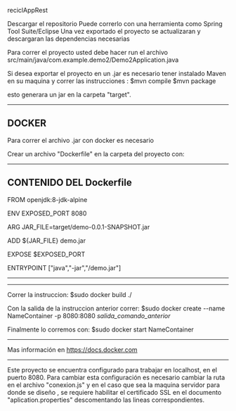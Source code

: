 reciclAppRest

Descargar el repositorio
Puede correrlo con una herramienta como Spring Tool Suite/Eclipse
Una vez exportado el proyecto se actualizaran y descargaran las dependencias necesarias

Para correr el proyecto usted debe hacer run el archivo src/main/java/com.example.demo2/Demo2Application.java

Si desea exportar el proyecto en un .jar es necesario tener instalado Maven en su maquina y correr las instrucciones :
$mvn compile
$mvn package

esto generara un jar en la carpeta "target".

-------------
DOCKER
-------------

Para correr el archivo .jar con docker es necesario

Crear un archivo "Dockerfile" en la carpeta del proyecto con:

-------------------------
CONTENIDO DEL Dockerfile
-------------------------

FROM openjdk:8-jdk-alpine

ENV EXPOSED_PORT 8080

ARG JAR_FILE=target/demo-0.0.1-SNAPSHOT.jar

ADD ${JAR_FILE} demo.jar

EXPOSE $EXPOSED_PORT

ENTRYPOINT ["java","-jar","/demo.jar"]

------------------------------------
------------------------------------

Correr la instruccion:
$sudo docker build ./

Con la salida de la instruccion anterior correr:
$sudo docker create --name NameContainer -p 8080:8080 *salida_comando_anterior*

Finalmente lo corremos con:
$sudo docker start NameContainer





-------------------------------------
Mas información en https://docs.docker.com

-------------------------------------

Este proyecto se encuentra configurado para trabajar en localhost, en el puerto 8080.
Para cambiar esta configuración es necesario cambiar la ruta en el archivo "conexion.js" y en el caso que sea la maquina servidor 
para donde se diseño , se requiere habilitar el certificado SSL en el documento "aplication.properties" descomentando las lineas correspondientes.



